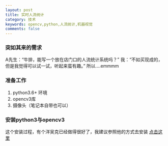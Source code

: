 ```yaml
---
layout: post
title: 实时人流统计
category: 技术
keywords: opencv,python,人流统计,机器视觉
comments: false
---
```


### 突如其来的需求
A先生：“牛排，能写一个放在店门口的人流统计系统吗？”
我：“不如买现成的，但是我觉得可以试一试，听起来蛮有趣。”
所以....emmmm

### 准备工作

1. python3.6+ 环境
2. opencv3库
3. 摄像头（笔记本自带也可以）

### 安装python3与opencv3

这个安装过程，有个洋吴克已经做得很好了，我建议参照他的方式去安装
[点击这里](https://www.pyimagesearch.com/opencv-tutorials-resources-guides/)




